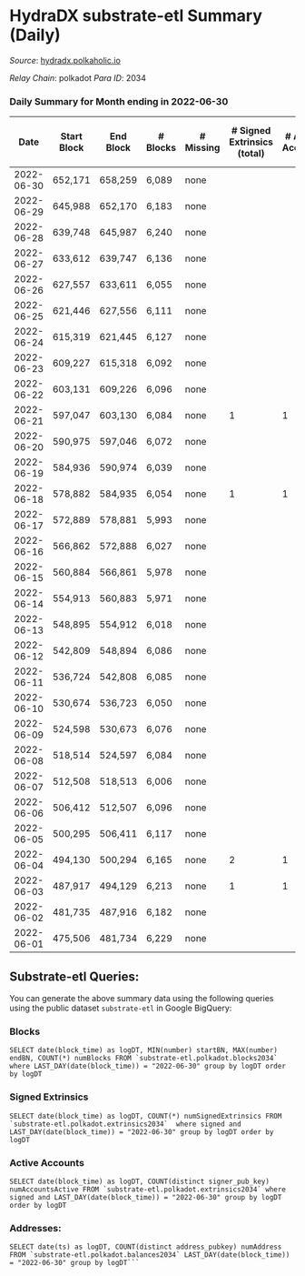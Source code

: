 # HydraDX substrate-etl Summary (Daily)

_Source_: [hydradx.polkaholic.io](https://hydradx.polkaholic.io)

*Relay Chain*: polkadot
*Para ID*: 2034



### Daily Summary for Month ending in 2022-06-30


| Date | Start Block | End Block | # Blocks | # Missing | # Signed Extrinsics (total) | # Active Accounts | # Addresses with Balances | # Events | # Transfers | # XCM Transfers In | # XCM Transfers Out |
| ---- | ----------- | --------- | -------- | --------- | --------------------------- | ----------------- | ------------------------- | -------- | ----------- | ------------------ | ------------------- |
| 2022-06-30 | 652,171 | 658,259 | 6,089 | none  |  |  | 32 | 18,272 |   |   |   |
| 2022-06-29 | 645,988 | 652,170 | 6,183 | none  |  |  | 32 | 18,557 |   |   |   |
| 2022-06-28 | 639,748 | 645,987 | 6,240 | none  |  |  | 32 | 18,725 |   |   |   |
| 2022-06-27 | 633,612 | 639,747 | 6,136 | none  |  |  | 32 | 18,413 |   |   |   |
| 2022-06-26 | 627,557 | 633,611 | 6,055 | none  |  |  | 32 | 18,171 |   |   |   |
| 2022-06-25 | 621,446 | 627,556 | 6,111 | none  |  |  | 32 | 18,341 |   |   |   |
| 2022-06-24 | 615,319 | 621,445 | 6,127 | none  |  |  | 32 | 18,386 |   |   |   |
| 2022-06-23 | 609,227 | 615,318 | 6,092 | none  |  |  | 32 | 18,281 |   |   |   |
| 2022-06-22 | 603,131 | 609,226 | 6,096 | none  |  |  | 32 | 18,296 |   |   |   |
| 2022-06-21 | 597,047 | 603,130 | 6,084 | none  | 1 | 1 | 32 | 18,261 |   |   |   |
| 2022-06-20 | 590,975 | 597,046 | 6,072 | none  |  |  | 32 | 18,221 |   |   |   |
| 2022-06-19 | 584,936 | 590,974 | 6,039 | none  |  |  | 32 | 18,122 |   |   |   |
| 2022-06-18 | 578,882 | 584,935 | 6,054 | none  | 1 | 1 | 32 | 18,174 |   |   |   |
| 2022-06-17 | 572,889 | 578,881 | 5,993 | none  |  |  | 32 | 17,984 |   |   |   |
| 2022-06-16 | 566,862 | 572,888 | 6,027 | none  |  |  | 32 | 18,086 |   |   |   |
| 2022-06-15 | 560,884 | 566,861 | 5,978 | none  |  |  | 32 | 17,942 |   |   |   |
| 2022-06-14 | 554,913 | 560,883 | 5,971 | none  |  |  | 32 | 17,918 |   |   |   |
| 2022-06-13 | 548,895 | 554,912 | 6,018 | none  |  |  | 32 | 18,059 |   |   |   |
| 2022-06-12 | 542,809 | 548,894 | 6,086 | none  |  |  | 32 | 18,263 |   |   |   |
| 2022-06-11 | 536,724 | 542,808 | 6,085 | none  |  |  | 32 | 18,263 |   |   |   |
| 2022-06-10 | 530,674 | 536,723 | 6,050 | none  |  |  | 32 | 18,155 |   |   |   |
| 2022-06-09 | 524,598 | 530,673 | 6,076 | none  |  |  | 32 | 18,233 |   |   |   |
| 2022-06-08 | 518,514 | 524,597 | 6,084 | none  |  |  | 32 | 18,257 |   |   |   |
| 2022-06-07 | 512,508 | 518,513 | 6,006 | none  |  |  | 32 | 18,026 |   |   |   |
| 2022-06-06 | 506,412 | 512,507 | 6,096 | none  |  |  | 32 | 18,293 |   |   |   |
| 2022-06-05 | 500,295 | 506,411 | 6,117 | none  |  |  | 32 | 18,357 |   |   |   |
| 2022-06-04 | 494,130 | 500,294 | 6,165 | none  | 2 | 1 | 32 | 18,511 |   |   |   |
| 2022-06-03 | 487,917 | 494,129 | 6,213 | none  | 1 | 1 | 32 | 18,648 |   |   |   |
| 2022-06-02 | 481,735 | 487,916 | 6,182 | none  |  |  | 32 | 18,551 |   |   |   |
| 2022-06-01 | 475,506 | 481,734 | 6,229 | none  |  |  | 32 | 18,692 |   |   |   |

## Substrate-etl Queries:
You can generate the above summary data using the following queries using the public dataset `substrate-etl` in Google BigQuery:


### Blocks
```
SELECT date(block_time) as logDT, MIN(number) startBN, MAX(number) endBN, COUNT(*) numBlocks FROM `substrate-etl.polkadot.blocks2034`  where LAST_DAY(date(block_time)) = "2022-06-30" group by logDT order by logDT
```


### Signed Extrinsics
```
SELECT date(block_time) as logDT, COUNT(*) numSignedExtrinsics FROM `substrate-etl.polkadot.extrinsics2034`  where signed and LAST_DAY(date(block_time)) = "2022-06-30" group by logDT order by logDT
```


### Active Accounts
```
SELECT date(block_time) as logDT, COUNT(distinct signer_pub_key) numAccountsActive FROM `substrate-etl.polkadot.extrinsics2034` where signed and LAST_DAY(date(block_time)) = "2022-06-30" group by logDT order by logDT
```


### Addresses:
```
SELECT date(ts) as logDT, COUNT(distinct address_pubkey) numAddress FROM `substrate-etl.polkadot.balances2034` LAST_DAY(date(block_time)) = "2022-06-30" group by logDT```

